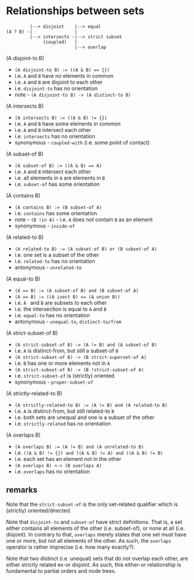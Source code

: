 
<!-- ======================================================================= -->
# Relationships between sets

```
         |--> disjoint    |--> equal
(A ? B) -|                |
         |--> intersects -|--> strict subset
              (coupled)   |
                          |--> overlap
```

(A disjoint-to B)

* `(A disjoint-to B) := ((A & B) == {})`
* i.e. `A` and `B` have no elements in common
* i.e. `A` and `B` are disjoint to each other
* i.e. `disjoint-to` has no orientation
* note - `(A disjoint-to B) -> (A distinct-to B)`

(A intersects B)

* `(A intersects B) := ((A & B) != {})`
* i.e. `A` and `B` have some elements in common
* i.e. `A` and `B` intersect each other
* i.e. `intersects` has no orientation
* synonymous - `coupled-with` (i.e. some point of contact)

(A subset-of B)

* `(A subset-of B) := ((A & B) == A)`
* i.e. `A` and `B` intersect each other
* i.e. all elements in `A` are elements in `B`
* i.e. `subset-of` has some orientation

(A contains B)

* `(A contains B) := (B subset-of A)`
* i.e. `contains` has some orientation
* note - `(B !in A)` - i.e. `A` does not contain `B` as an element
* synonymous - `inside-of`

(A related-to B)

* `(A related-to B) := (A subset-of B) or (B subset-of A)`
* i.e. one set is a subset of the other
* i.e. `related-to` has no orientation
* antonymous - `unrelated-to`

(A equal-to B)

* `(A == B) := (A subset-of B) and (B subset-of A)`
* `(A == B) := ((A isect B) == (A union B))`
* i.e. `A ` and `B` are subsets to each other
* i.e. the intersection is equal to `A` and `B`
* i.e. `equal-to` has no orientation
* antonymous - `unequal-to`, `distinct-to/from`

(A strict-subset-of B)

* `(A strict-subset-of B) := (A != B) and (A subset-of B)`
* i.e. `A` is distinct-from, but still a subset-of `B`
* `(A strict-subset-of B) -> (B strict-superset-of A)`
* i.e. `B` has one or more elements not in `A`
* `(A strict-subset-of B) -> (B !strict-subset-of A)`
* i.e. `strict-subset-of` is (strictly) oriented
* synonymous - `proper-subset-of`

(A strictly-related-to B)

* `(A strictly-related-to B) := (A != B) and (A related-to B)`
* i.e. `A` is distinct-from, but still related-to `B`
* i.e. both sets are unequal and one is a subset of the other
* i.e. `strictly-related` has no orientation

(A overlaps B)

* `(A overlaps B) := (A != B) and (A unrelated-to B)`
* i.e. `((A & B) != {}) and ((A & B) != A) and ((A & B) != B)`
* i.e. each set has an element not in the other
* `(A overlaps B) <-> (B overlaps A)`
* i.e. `overlaps` has no orientation

<!-- ======================================================================= -->
## remarks

Note that the `strict-subset-of` is the only set-related qualifier which is
(strictly) oriented/directed.

Note that `disjoint-to` and `subset-of` have strict definitions. That is, a set
either contains all elements of the other (i.e. subset-of), or none at all (i.e.
disjoint). In contrary to that, `overlaps` merely states that one set must have
one or more, but not all elements of the other. As such, the `overlaps` operator
is rather imprecise (i.e. how many exactly?).

Note that two distinct (i.e. unequal) sets that do not overlap each other, are
either strictly related ex-or disjoint. As such, this either-or relationship
is fundamental to partial orders and node trees.
